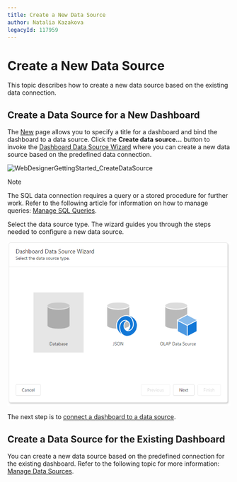 ```yaml
---
title: Create a New Data Source
author: Natalia Kazakova
legacyId: 117959
---
```

# Create a New Data Source
This topic describes how to create a new data source based on the existing data connection.

## Create a Data Source for a New Dashboard
The [New](../ui-elements/dashboard-menu.md) page allows you to specify a title for a dashboard and bind the dashboard to a data source. Click the **Create data source...** button to invoke the [Dashboard Data Source Wizard](dashboard-data-source-wizard.md) where you can create a new data source based on the predefined data connection.

![WebDesignerGettingStarted_CreateDataSource](../../../images/img123741.png)

> [!NOTE]
> The SQL data connection requires a query or a stored procedure for further work. Refer to the following article for information on how to manage queries: [Manage SQL Queries](working-with-sql-data-sources/manage-sql-queries.md).

Select the data source type. The wizard guides you through the steps needed to configure a new data source.

![dashboard-data-source-types](../../../images/dashboard-data-source-types.png)

The next step is to [connect a dashboard to a data source](connect-to-an-existing-data-source.md).

## Create a Data Source for the Existing Dashboard

You can create a new data source based on the predefined connection for the existing dashboard. Refer to the following topic for more information: [Manage Data Sources](manage-data-sources.md). 